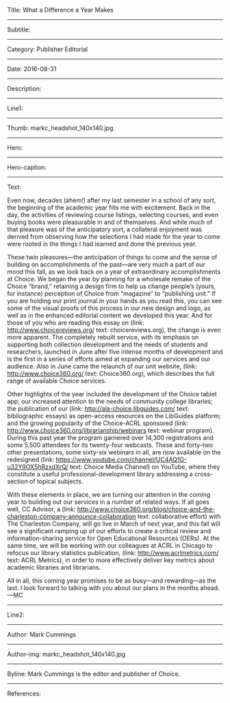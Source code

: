 Title: What a Difference a Year Makes

----

Subtitle: 

----

Category: Publisher Editorial

----

Date: 2016-08-31

----

Description: 

----

Line1: 

----

Thumb: markc_headshot_140x140.jpg

----

Hero: 

----

Hero-caption: 

----

Text: 

Even now, decades (ahem!) after my last semester in a school of any sort, the beginning of the academic year fills me with excitement. Back in the day, the activities of reviewing course listings, selecting courses, and even buying books were pleasurable in and of themselves. And while much of that pleasure was of the anticipatory sort, a collateral enjoyment was derived from observing how the selections I had made for the year to come were rooted in the things I had learned and done the previous year.

These twin pleasures—the anticipation of things to come and the sense of building on accomplishments of the past—are very much a part of our mood this fall, as we look back on a year of extraordinary accomplishments at Choice. We began the year by planning for a wholesale remake of the Choice “brand,” retaining a design firm to help us change people’s (yours, for instance) perception of Choice from “magazine” to “publishing unit.” If you are holding our print journal in your hands as you read this, you can see some of the visual proofs of this process in our new design and logo, as well as in the enhanced editorial content we developed this year. And for those of you who are reading this essay on (link: http://www.choicereviews.org/ text: choicereviews.org), the change is even more apparent. The completely rebuilt service, with its emphasis on supporting both collection development and the needs of students and researchers, launched in June after five intense months of development and is the first in a series of efforts aimed at expanding our services and our audience. Also in June came the relaunch of our unit website, (link: http://www.choice360.org/ text: Choice360.org), which describes the full range of available Choice services.

Other highlights of the year included the development of the Choice tablet app; our increased attention to the needs of community college libraries; the publication of our (link: http://ala-choice.libguides.com/ text: bibliographic essays) as open-access resources on the LibGuides platform; and the growing popularity of the Choice-ACRL sponsored (link: http://www.choice360.org/librarianship/webinars text: webinar program). During this past year the program garnered over 14,300 registrations and some 5,500 attendees for its twenty-four webcasts.  These and forty-two other presentations, some sixty-six webinars in all, are now available on the redesigned (link: https://www.youtube.com/channel/UC4AQ1G-u32Y9OX5hRzxdXrQ/ text: Choice Media Channel) on YouTube, where they constitute a useful professional-development library addressing a cross-section of topical subjects.

With these elements in place, we are turning our attention in the coming year to building out our services in a number of related ways. If all goes well, CC Advisor, a (link: http://www.choice360.org/blog/choice-and-the-charleston-company-announce-collaboration text: collaborative effort) with The Charleston Company, will go live in March of next year, and this fall will see a significant ramping up of our efforts to create a critical review and information-sharing service for Open Educational Resources (OERs). At the same time, we will be working with our colleagues at ACRL in Chicago to refocus our library statistics publication, (link: http://www.acrlmetrics.com/ text: ACRL Metrics), in order to more effectively deliver key metrics about academic libraries and librarians.

All in all, this coming year promises to be as busy—and rewarding—as the last. I look forward to talking with you about our plans in the months ahead. —MC

----

Line2: 

----

Author: Mark Cummings

----

Author-img: markc_headshot_140x140.jpg

----

Byline: Mark Cummings is the editor and publisher of Choice.

----

References: 